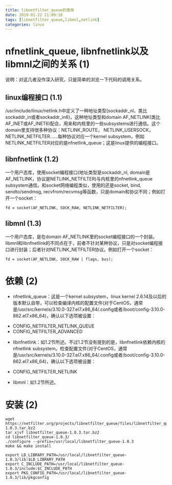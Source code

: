 ```yaml
---
title: libnetfilter_queue的使用 
date: 2019-01-22 21:09:18
tags: [libnetfilter_queue,libmnl,netlink]
categories: linux 
---
```


<!-- more -->

# nfnetlink_queue, libnfnetlink以及libmnl之间的关系 (1)

说明：对这几者没作深入研究，只是简单的浏览一下代码的调用关系。

## linux编程接口 (1.1)

/usr/include/linux/netlink.h中定义了一种地址类型(sockaddr_nl，类比sockaddr_in或者sockaddr_in6)，这种地址类型和domain AF_NETLINK(类比AF_INET或AF_INET6)配合，用来和内核里的一些subsystems进行通信。这个domain里支持很多种协议：NETLINK_ROUTE， NETLINK_USERSOCK，NETLINK_NETFILTER……每种协议对应一个kernel subsystem，例如NETLINK_NETFILTER对应的是nfnetlink_queue；这是linux提供的编程接口。
	
## libnfnetlink (1.2)

一个用户态库，使用socket编程接口(地址类型是sockaddr_nl, domain是AF_NETLINK，协议是NETLINK_NETFILTER)与内核里的nfnetlink_queue subsystem通信。和socket网络编程类似，使用的还是socket, bind, sendto/sendmsg, recvfrom/recvmsg等函数，只是domain和协议不同；例如打开一个socket：
 
```
fd = socket(AF_NETLINK, SOCK_RAW, NETLINK_NETFILTER);
```

## libmnl (1.3)

一个用户态库，是在domain AF_NETLINK里的socket编程接口的一个封装。libmnl和libnfnetlink的不同点在于，前者不针对某种协议，只是对socket编程接口进行封装；后者针对NETLINK_NETFILTER协议。例如打开一个socket：

```
fd = socket(AF_NETLINK, SOCK_RAW | flags, bus);
```

# 依赖 (2)
- nfnetlink_queue：这是一个kernel subsystem，linux kernel 2.6.14及以后的版本默认自带，可以检查编译内核的配置文件(对于CentOS，通常是/usr/src/kernels/3.10.0-327.el7.x86_64/.config或者/boot/config-3.10.0-862.el7.x86_64)，确认以下选项被设置：
* CONFIG_NETFILTER_NETLINK_QUEUE 
* CONFIG_NETFILTER_ADVANCED

- libnfnetlink：如1.2节所述。不过1.2节没有提到的是，libnfnetlink依赖内核的nfnetlink subsystem。检查配置文件(对于CentOS，通常是/usr/src/kernels/3.10.0-327.el7.x86_64/.config或者/boot/config-3.10.0-862.el7.x86_64)，确认以下选项被设置：
* CONFIG_NETFILTER_NETLINK
	
- libmnl：如1.2节所述。

# 安装 (2)

```
wget https://netfilter.org/projects/libnetfilter_queue/files/libnetfilter_queue-1.0.3.tar.bz2
tar xjvf libnetfilter_queue-1.0.3.tar.bz2
cd libnetfilter_queue-1.0.3/
./configure --prefix=/usr/local/libnetfilter_queue-1.0.3
make && make install

export LD_LIBRARY_PATH=/usr/local/libnetfilter_queue-1.0.3/lib:$LD_LIBRARY_PATH
export C_INCLUDE_PATH=/usr/local/libnetfilter_queue-1.0.3/include:$C_INCLUDE_PATH
export PKG_CONFIG_PATH=/usr/local/libnetfilter_queue-1.0.3/lib/pkgconfig
```

